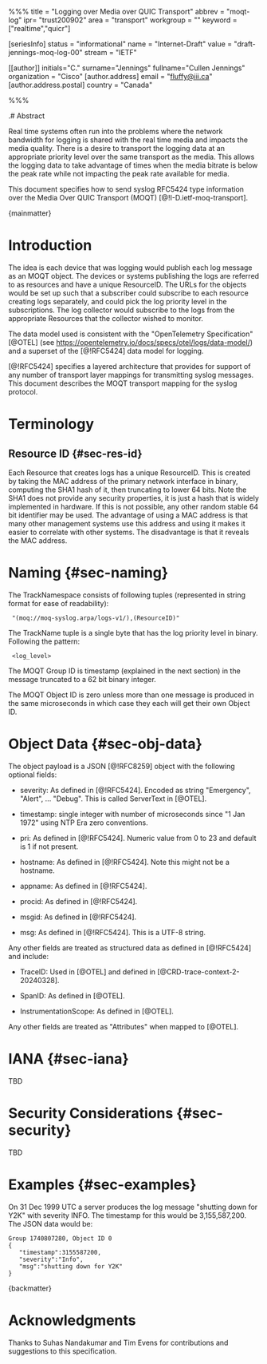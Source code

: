 %%%
title = "Logging over Media over QUIC Transport"
abbrev = "moqt-log"
ipr= "trust200902"
area = "transport"
workgroup = ""
keyword = ["realtime","quicr"]

[seriesInfo]
status = "informational"
name = "Internet-Draft"
value = "draft-jennings-moq-log-00"
stream = "IETF"

[[author]]
initials="C."
surname="Jennings"
fullname="Cullen Jennings"
organization = "Cisco"
[author.address]
email = "fluffy@iii.ca"
[author.address.postal]
country = "Canada"

%%%

.# Abstract

Real time systems often run into the problems where the network
bandwidth for logging is shared with the real time media and impacts the
media quality. There is a desire to transport the logging data at an
appropriate priority level over the same transport as the media. This
allows the logging data to take advantage of times when the media
bitrate is below the peak rate while not impacting the peak rate
available for media.

This document specifies how to send syslog RFC5424 type information over
the Media Over QUIC Transport (MOQT) [@!I-D.ietf-moq-transport].

{mainmatter}

# Introduction 

The idea is each device that was logging would publish each log message
as an MOQT object. The devices or systems publishing the logs are
referred to as resources and have a unique ResourceID. The URLs for the
objects would be set up such that a subscriber could subscribe to each
resource creating logs separately, and could pick the log priority level
in the subscriptions. The log collector would subscribe to the logs from
the appropriate Resources that the collector wished to monitor.

The data model used is consistent with the "OpenTelemetry Specification"
[@OTEL] (see https://opentelemetry.io/docs/specs/otel/logs/data-model/)
and a superset of the [@!RFC5424] data model for logging.

[@!RFC5424] specifies a layered architecture that provides for support
of any number of transport layer mappings for transmitting syslog
messages.  This document describes the MOQT transport mapping for the
syslog protocol.


# Terminology

## Resource ID {#sec-res-id}

Each Resource that creates logs has a unique ResourceID. This is created
by taking the MAC address of the primary network interface in binary,
computing the SHA1 hash of it, then truncating to lower 64 bits. Note
the SHA1 does not provide any security properties, it is just a hash
that is widely implemented in hardware. If this is not possible, any
other random stable 64 bit identifier may be used. The advantage of
using a MAC address is that many other management systems use this
address and using it makes it easier to correlate with other
systems. The disadvantage is that it reveals the MAC address.


# Naming {#sec-naming}

The TrackNamespace consists of following tuples (represented in string
format for ease of readability):

~~~
 "(moq://moq-syslog.arpa/logs-v1/),(ResourceID)" 
~~~

The TrackName tuple is a single byte that has the log priority level in
binary. Following the pattern:

~~~
 <log_level>
~~~

The MOQT Group ID is timestamp (explained in the next section) in the
message truncated to a 62 bit binary integer.

The MOQT Object ID is zero unless more than one message is produced in
the same microseconds in which case they each will get their own Object
ID.


# Object Data  {#sec-obj-data}

The object payload is a JSON [@!RFC8259] object with the following
optional fields:

* severity: As defined in [@!RFC5424]. Encoded as string "Emergency",
  "Alert", ... "Debug". This is called ServerText in [@OTEL].

* timestamp: single integer with number of microseconds since "1 Jan
  1972" using NTP Era zero conventions.

* pri: As defined in [@!RFC5424]. Numeric value from 0 to 23 and default
  is 1 if not present.

* hostname: As defined in [@!RFC5424]. Note this might not be a
  hostname.

* appname: As defined in [@!RFC5424].

* procid: As defined in [@!RFC5424].

* msgid: As defined in [@!RFC5424].

* msg: As defined in [@!RFC5424]. This is a UTF-8 string.

Any other fields are treated as structured data as defined in
[@!RFC5424] and include:

* TraceID: Used in [@OTEL] and defined in
  [@CRD-trace-context-2-20240328].

* SpanID: As defined in [@OTEL].

* InstrumentationScope: As defined in [@OTEL].

Any other fields are treated as "Attributes" when mapped to [@OTEL].

# IANA {#sec-iana}

TBD

# Security Considerations {#sec-security}

TBD

# Examples {#sec-examples}

On 31 Dec 1999 UTC a server produces the log message "shutting down for
Y2K" with severity INFO.  The timestamp for this would be
3,155,587,200. The JSON data would be:

```
Group 1740807280, Object ID 0
{
   "timestamp":3155587200,
   "severity":"Info",
   "msg":"shutting down for Y2K"
}
```

{backmatter}

# Acknowledgments

Thanks to Suhas Nandakumar and Tim Evens for contributions and
suggestions to this specification.


<reference anchor='CRD-trace-context-2-20240328'
           target='https://www.w3.org/TR/2024/CRD-trace-context-2-20240328/'>
  <front>
    <title>Trace Context Level 2</title>
    <author fullname='Sergey Kanzhelev' surname='Kanzhelev' initials='S.'/>
    <author fullname='Daniel Dyla' surname='Dyla' initials='D.'/>
    <author fullname='Yuri Shkuro' surname='Shkuro' initials='Y.'/>
    <author fullname='J. Kalyana Sundaram' surname='Sundaram' initials='J. K.'/>
    <author fullname='Bastian Krol' surname='Krol' initials='B.'/>
    <date year='2024' month='March' day='28'/>
  </front>
  <seriesInfo name='W3C' value='CRD-trace-context-2-20240328'/>
</reference>


<reference anchor='OTEL'
           target='https://opentelemetry.io/docs/specs/otel/logs/'>
  <front>
    <title>OpenTelemetry Specification 1.34.0</title>
     <author fullname='Armin Ruech' surname='Ruech' initials='A.'/>
    <date year='2024' month='June' day='11'/>
  </front>
</reference>



